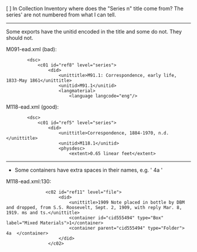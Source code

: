 

[ ] In Collection Inventory where does the "Series n" title come from? The series' are not numbered from what I can tell.

---

Some exports have the unitid encoded in the title and some do not. They should not.

M091-ead.xml (bad):
```
        <dsc>
            <c01 id="ref8" level="series">
                <did>
                    <unittitle>M91.1: Correspondence, early life, 1833-May 1861</unittitle>
                    <unitid>M91.1</unitid>
                    <langmaterial>
                        <language langcode="eng"/>
```

M118-ead.xml (good):
```
        <dsc>
            <c01 id="ref5" level="series">
                <did>
                    <unittitle>Correspondence, 1884-1970, n.d.</unittitle>
                    <unitid>M118.1</unitid>
                    <physdesc>
                        <extent>0.65 linear feet</extent>
```
---

* Some containers have extra spaces in their names, e.g. '   4a  '

M118-ead.xml:130:
```
               <c02 id="ref11" level="file">
                    <did>
                        <unittitle>1909 Note placed in bottle by DBM and dropped, from S.S. Roosevelt, Sept. 2, 1909, with reply Mar. 8, 1919. ms and ts.</unittitle>
                        <container id="cid555494" type="Box" label="Mixed Materials">1</container>
                        <container parent="cid555494" type="Folder">	4a	</container>
                    </did>
                </c02>						
```